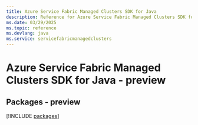 ```yaml
---
title: Azure Service Fabric Managed Clusters SDK for Java
description: Reference for Azure Service Fabric Managed Clusters SDK for Java
ms.date: 03/29/2025
ms.topic: reference
ms.devlang: java
ms.service: servicefabricmanagedclusters
---
```

# Azure Service Fabric Managed Clusters SDK for Java - preview
## Packages - preview
[!INCLUDE [packages](service-fabric-managed-clusters-index.md)]